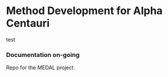 # Method Development for Alpha Centauri

test

### Documentation on-going
Repo for the MEDAL project.


